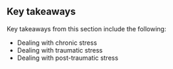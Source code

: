 ## Key takeaways
Key takeaways from this section include the following:
- Dealing with chronic stress
- Dealing with traumatic stress
- Dealing with post-traumatic stress